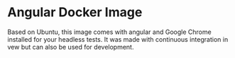 # Angular Docker Image

Based on Ubuntu, this image comes with angular and Google Chrome installed for your headless tests. It was made with continuous integration in vew but can also be used for development.
